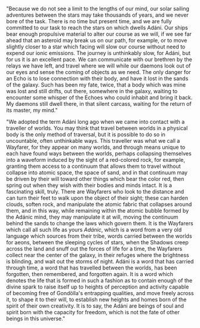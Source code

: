 "Because we do not see a limit to the lengths of our mind, our solar sailing adventures between the stars may take thousands of years, and we never bore of the task. There is no time but present time, and we are fully committed to our task to reach the stars on which dwells Adáni. Our ships bear enough propulsive material to alter our course as we will, if we see far ahead that an asteroid may break us on our path, for example, or to move slightly closer to a star which facing will slow our course without need to expend our ionic emissions. The journey is unthinkably slow, for Adáni, but for us it is an excellent pace. We can communicate with our brethren by the relays we have left, and travel where we will while our daemons look out of our eyes and sense the coming of objects as we need. The only danger for an Echo is to lose connection with their body, and have it lost in the sands of the galaxy. Such has been my fate, twice, that a body which was mine was lost and still drifts, out there, somewhere in the galaxy, waiting to encounter some whisper of the Echoes who could inhabit and bring it back. My daemons still dwell there, in that silent carcass, waiting for the return of its master, my mind."

"We adopted the term Adáni long ago when we came into contact with a traveller of worlds. You may think that travel between worlds in a physical body is the only method of traversal, but it is possible to do so in uncountable, often unthinkable ways. This traveller was what we call a Wayfarer, for they appear on many worlds, and through means unique to each have found ways between the worlds, perhaps collapsing themselves into a waveform induced by the sight of a red-colored rock, for example, granting them access to a continuum that allows them to travel without collapse into atomic space, the space of sand, and in that continuum may be driven by their will toward other things which bear the color red, then spring out when they wish with their bodies and minds intact. It is a fascinating skill, truly. There are Wayfarers who look to the distance and can turn their feet to walk upon the object of their sight; these can harden clouds, soften rock, and manipulate the atomic fabric that collapses around them, and in this way, while remaining within the atomic bubble formed by the Adánic mind, they may manipulate it at will, moving the continuum behind the sands to change the laws which govern them. It is the Wayfarers which call all such life as yours *Adánic*, which is a word from a very old language which sources from their tribe, words carried between the worlds for aeons, between the sleeping cycles of stars, when the Shadows creep across the land and snuff out the forces of life for a time, the Wayfarers collect near the center of the galaxy, in their refuges where the brightness is blinding, and wait out the storms of night. Adáni is a word that has carried through time, a word that has travelled between the worlds, has been forgotten, then remembered, and forgotten again. It is a word which denotes the life that is formed in such a fashion as to contain enough of the divine spark to raise itself up to heights of perception and activity capable of becoming free of Gondölla's entrapping qualities, and move freely across it, to shape it to their will, to establish new heights and homes born of the spirit of their own creativity. It is to say, the Adáni are beings of soul and spirit born with the capacity for freedom, which is not the fate of other beings in this universe."
